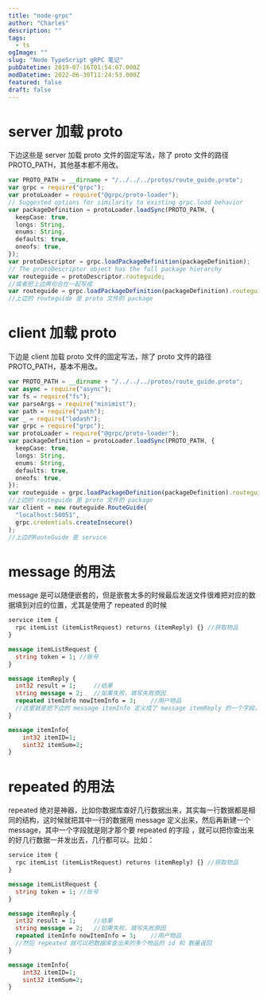 ```yaml
---
title: "node-grpc"
author: "Charles"
description: ""
tags:
  - ts
ogImage: ""
slug: "Node TypeScript gRPC 笔记"
pubDatetime: 2019-07-16T01:54:07.000Z
modDatetime: 2022-06-30T11:24:53.000Z
featured: false
draft: false
---
```


# server 加载 proto

下边这些是 server 加载 proto 文件的固定写法，除了 proto 文件的路径 PROTO_PATH，其他基本都不用改。

```typescript
var PROTO_PATH = __dirname + "/../../../protos/route_guide.proto";
var grpc = require("grpc");
var protoLoader = require("@grpc/proto-loader");
// Suggested options for similarity to existing grpc.load behavior
var packageDefinition = protoLoader.loadSync(PROTO_PATH, {
  keepCase: true,
  longs: String,
  enums: String,
  defaults: true,
  oneofs: true,
});
var protoDescriptor = grpc.loadPackageDefinition(packageDefinition);
// The protoDescriptor object has the full package hierarchy
var routeguide = protoDescriptor.routeguide;
//或者把上边两句合在一起写成
var routeguide = grpc.loadPackageDefinition(packageDefinition).routeguide;
//上边的 routeguide 是 proto 文件的 package
```

# client 加载 proto

下边是 client 加载 proto 文件的固定写法，除了 proto 文件的路径 PROTO_PATH，基本不用改。

```typescript
var PROTO_PATH = __dirname + "/../../../protos/route_guide.proto";
var async = require("async");
var fs = require("fs");
var parseArgs = require("minimist");
var path = require("path");
var _ = require("lodash");
var grpc = require("grpc");
var protoLoader = require("@grpc/proto-loader");
var packageDefinition = protoLoader.loadSync(PROTO_PATH, {
  keepCase: true,
  longs: String,
  enums: String,
  defaults: true,
  oneofs: true,
});
var routeguide = grpc.loadPackageDefinition(packageDefinition).routeguide;
//上边的 routeguide 是 proto 文件的 package
var client = new routeguide.RouteGuide(
  "localhost:50051",
  grpc.credentials.createInsecure()
);
//上边的RouteGuide 是 service
```

# message 的用法

message 是可以随便嵌套的，但是嵌套太多的时候最后发送文件很难把对应的数据填到对应的位置，尤其是使用了 repeated 的时候

```protobuf
service item {
  rpc itemList (itemListRequest) returns (itemReply) {}	//获取物品
}

message itemListRequest {
  string token = 1;	//账号
}

message itemReply {
  int32 result = 1;		//结果
  string message = 2;	//如果失败，填写失败原因
  repeated itemInfo nowItemInfo = 3;	//用户物品
  //这里就是把下边的 message itemInfo 定义成了 message itemReply 的一个字段，叫做 nowItemInfo
}

message itemInfo{
	int32 itemID=1;
	sint32 itemSum=2;
}
```

# repeated 的用法

repeated 绝对是神器，比如你数据库查好几行数据出来，其实每一行数据都是相同的结构，这时候就把其中一行的数据用 message 定义出来，然后再新建一个message，其中一个字段就是刚才那个要 repeated 的字段 ，就可以把你查出来的好几行数据一并发出去，几行都可以。比如：

```protobuf
service item {
  rpc itemList (itemListRequest) returns (itemReply) {}	//获取物品
}

message itemListRequest {
  string token = 1;	//账号
}

message itemReply {
  int32 result = 1;		//结果
  string message = 2;	//如果失败，填写失败原因
  repeated itemInfo nowItemInfo = 3;	//用户物品
  //然后 repeated 就可以把数据库查出来的多个物品的 id 和 数量返回
}

message itemInfo{
	int32 itemID=1;
	sint32 itemSum=2;
}
```
